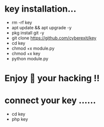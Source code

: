 # key installation...

- rm -rf key
- apt update && apt upgrade -y
- pkg install git -y
- git clone https://github.com/cyberexit/key
- cd key
- chmod +x module.py
- chmod +x key
- python module.py

# Enjoy 🎉 your hacking ‼️

# connect your key ......
- cd key
- php key
